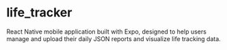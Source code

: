 # life_tracker
React Native mobile application built with Expo, designed to help users manage and upload their daily JSON reports and visualize life tracking data.

